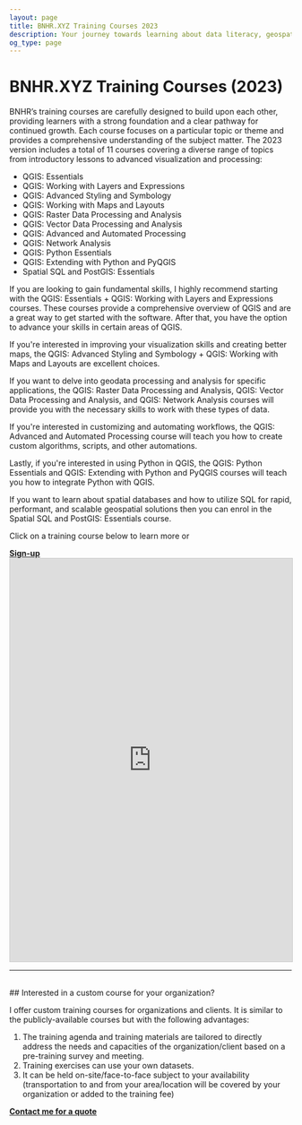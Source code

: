 ```yaml
---
layout: page
title: BNHR.XYZ Training Courses 2023
description: Your journey towards learning about data literacy, geospatial, and free and open source software starts here.
og_type: page
---
```

# BNHR.XYZ Training Courses (2023)

BNHR’s training courses are carefully designed to build upon each other, providing learners with a strong foundation and a clear pathway for continued growth. Each course focuses on a particular topic or theme and provides a comprehensive understanding of the subject matter. The 2023 version includes a total of 11 courses covering a diverse range of topics from introductory lessons to advanced visualization and processing:

- QGIS: Essentials
- QGIS: Working with Layers and Expressions
- QGIS: Advanced Styling and Symbology
- QGIS: Working with Maps and Layouts
- QGIS: Raster Data Processing and Analysis
- QGIS: Vector Data Processing and Analysis
- QGIS: Advanced and Automated Processing
- QGIS: Network Analysis
- QGIS: Python Essentials
- QGIS: Extending with Python and PyQGIS
- Spatial SQL and PostGIS: Essentials

If you are looking to gain fundamental skills, I highly recommend starting with the QGIS: Essentials + QGIS: Working with Layers and Expressions courses. These courses provide a comprehensive overview of QGIS and are a great way to get started with the software. After that, you have the option to advance your skills in certain areas of QGIS.

If you're interested in improving your visualization skills and creating better maps, the QGIS: Advanced Styling and Symbology + QGIS: Working with Maps and Layouts are excellent choices.

If you want to delve into geodata processing and analysis for specific applications, the QGIS: Raster Data Processing and Analysis, QGIS: Vector Data Processing and Analysis, and QGIS: Network Analysis courses will provide you with the necessary skills to work with these types of data.

If you're interested in customizing and automating workflows, the QGIS: Advanced and Automated Processing course will teach you how to create custom algorithms, scripts, and other automations.

Lastly, if you're interested in using Python in QGIS, the QGIS: Python Essentials and QGIS: Extending with Python and PyQGIS courses will teach you how to integrate Python with QGIS.

If you want to learn about spatial databases and how to utilize SQL for rapid, performant, and scalable geospatial solutions then you can enrol in the Spatial SQL and PostGIS: Essentials course.


Click on a training course below to learn more or 
<div class="d-flex justify-content-start py-2"><a
    href="{{site.baseurl}}/courses/2023/signup"
    target="_blank" class="btn btn-lg bg-primary col-sm-12 col-md-6" role="button"
    aria-disabled="true"><strong class="text-white">Sign-up</strong></a>
</div> 

<iframe class="airtable-embed" src="https://airtable.com/embed/shrJygFGX0YbbfTHq?backgroundColor=cyan&viewControls=on" frameborder="0" onmousewheel="" width="100%" height="720" style="background: transparent; border: 1px solid #ccc;"></iframe>

<hr><br>
## Interested in a custom course for your organization?

I offer custom training courses for organizations and clients.  It is similar to the publicly-available courses but with the following advantages:

1. The training agenda and training materials are tailored to directly address the needs and capacities of the organization/client based on a pre-training survey and meeting.
2. Training exercises can use your own datasets.
3. It can be held on-site/face-to-face subject to your availability (transportation to and from your area/location will be covered by your organization or added to the training fee)

<div class="d-flex justify-content-start py-2"><a
    href="{{site.baseurl}}/#contact"
    target="_blank" class="btn btn-lg bg-success col-sm-12 col-md-6" role="button"
    aria-disabled="true"><strong class="text-white">Contact me for a quote</strong></a>
</div> 

<!-- [Contact me for a quote]({{site.baseurl}}/#contact) -->